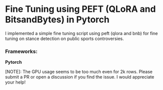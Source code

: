 
# Fine Tuning using PEFT (QLoRA and BitsandBytes) in Pytorch

I implemented a simple fine tuning script using peft (qlora and bnb) for fine tuning on stance detection on public sports controversies.


### Frameworks:
**Pytorch**

[NOTE]: The GPU usage seems to be too much even for 2k rows. Please submit a PR or open a discussion if you find the issue. I would appreciate your help!

